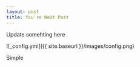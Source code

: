 ```yaml
---
layout: post
title: You're Next Post
---
```


Update somehting here

![_config.yml]({{ site.baseurl }}/images/config.png)

Simple